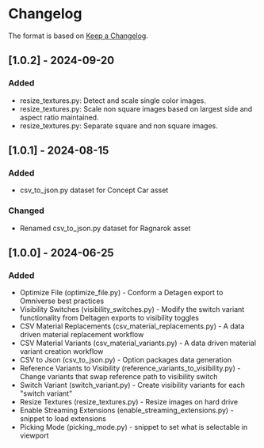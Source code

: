 # Changelog

The format is based on [Keep a Changelog](https://keepachangelog.com/en/1.0.0/).

## [1.0.2] - 2024-09-20
### Added
- resize_textures.py: Detect and scale single color images.
- resize_textures.py: Scale non square images based on largest side and aspect ratio maintained.
- resize_textures.py: Separate square and non square images.

## [1.0.1] - 2024-08-15
### Added
- csv_to_json.py dataset for Concept Car asset

### Changed
- Renamed csv_to_json.py dataset for Ragnarok asset

## [1.0.0] - 2024-06-25
### Added
- Optimize File (optimize_file.py) - Conform a Detagen export to Omniverse best practices
- Visibility Switches (visibility_switches.py) - Modify the switch variant functionality from Deltagen exports to visibility toggles
- CSV Material Replacements (csv_material_replacements.py) - A data driven material replacement workflow
- CSV Material Variants (csv_material_variants.py) - A data driven material variant creation workflow
- CSV to Json (csv_to_json.py) - Option packages data generation
- Reference Variants to Visibility (reference_variants_to_visibility.py) - Change variants that swap reference path to visibility switch
- Switch Variant (switch_variant.py) - Create visibility variants for each "switch variant"
- Resize Textures (resize_textures.py) - Resize images on hard drive
- Enable Streaming Extensions (enable_streaming_extensions.py) - snippet to load extensions
- Picking Mode (picking_mode.py) - snippet to set what is selectable in viewport



